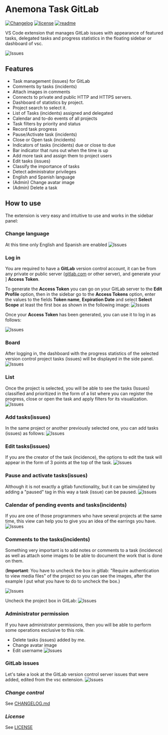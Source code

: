 # **Anemona Task GitLab**
[![Changelog](https://img.shields.io/badge/CHANGELOG-0.0.7-orange)](https://github.com/mygnet/anemona-task/blob/main/CHANGELOG.md)
[![license](https://img.shields.io/badge/LICENSE-MIT-blue)](https://github.com/mygnet/anemona-task/blob/main/LICENSE)
[![readme](https://img.shields.io/badge/README-Spanish-green)](README-es.md)

VS Code extension that manages GitLab issues with appearance of featured tasks, delegated tasks and progress statistics in the floating sidebar or dashboard of vsc.

![Issues](/assets/github/00-anemona.gif)


## **Features**
- Task management (issues) for GitLab
- Comments by tasks (incidents)
- Attach images in comments
- Connects to private and public HTTP and HTTPS servers.
- Dashboard of statistics by project.
- Project search to select it.
- List of Tasks (incidents) assigned and delegated
- Calendar and to-do events of all projects
- Task filters by priority and status
- Record task progress
- Pause/Activate task (incidents)
- Close or Open task (incidents)
- Indicators of tasks (incidents) due or close to due
- Bar indicator that runs out when the time is up
- Add more task and assign them to project users
- Edit tasks (issues)
- Classify the importance of tasks
- Detect administrator privileges
- English and Spanish language
- (Admin) Change avatar image
- (Admin) Delete a task


## **How ​​to use**

The extension is very easy and intuitive to use and works in the sidebar panel:

### **Change language**
At this time only English and Spanish are enabled
![Issues](/assets/github/03-lang.gif)

### **Log in**
You are required to have a **GitLab** version control account, it can be from any private or public server ([gitlab.com](https://gitlab.com) or other server), and generate your ] **Access Token**.

To generate the **Access Token** you can go on your GitLab server to the **Edit Profile** option, then in the sidebar go to the **Access Tokens** option, enter the values ​​to the fields **Token name**, **Expiration Date** and select **Select Scope** at least the first box as shown in the following image:
![Issues](/assets/github/access-token.gif)

Once your **Access Token** has been generated, you can use it to log in as follows:

![Issues](/assets/github/02-login.gif)

### **Board**
After logging in, the dashboard with the progress statistics of the selected version control project tasks (issues) will be displayed in the side panel.
![Issues](/assets/github/04-dash.gif)

### **List**
Once the project is selected, you will be able to see the tasks (Issues) classified and prioritized in the form of a list where you can register the progress, close or open the task and apply filters for its visualization.
![Issues](/assets/github/05-task.gif)

### **Add tasks(issues)**
In the same project or another previously selected one, you can add tasks (issues) as follows:
![Issues](/assets/github/new-task.gif)

### **Edit tasks(issues)**
If you are the creator of the task (incidence), the options to edit the task will appear in the form of 3 points at the top of the task.
![Issues](/assets/github/06-task-new.gif)

### **Pause and activate tasks(issues)**
Although it is not exactly a gitlab functionality, but it can be simulated by adding a "paused" tag in this way a task (issue) can be paused.
![Issues](/assets/github/08-task-paused.gif)

### **Calendar of pending events and tasks(incidents)**
If you are one of those programmers who have several projects at the same time, this view can help you
to give you an idea of the earrings you have.
![Issues](/assets/github/09-task-events.gif)

### **Comments to the tasks(incidents)**
Something very important is to add notes or comments to a task (incidence) as well as attach some images to be able to document the work that is done on them.

(**Important**: You have to uncheck the box in gitlab: "Require authentication to view media files" of the project so you can see the images, after the example I put what you have to do to uncheck the box.)

![Issues](/assets/github/10-task-comments.gif)

Uncheck the project box in GitLab:
![Issues](/assets/github/12-git-file.gif)
### **Administrator permission**
If you have administrator permissions, then you will be able to perform some operations exclusive to this role.
- Delete tasks (issues) added by me.
- Change avatar image
- Edit username
![Issues](/assets/github/11-admin.gif)

### **GitLab issues**
Let's take a look at the GitLab version control server issues that were added, edited from the vsc extension.
![Issues](/assets/github/issues.jpg)

### *Change control*

See [CHANGELOG.md](https://github.com/mygnet/anemona-task/blob/main/CHANGELOG.md)

### *License*

See [LICENSE](https://github.com/mygnet/anemona-task/blob/main/LICENCE)